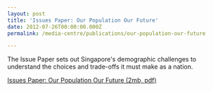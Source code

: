 ```yaml
---
layout: post
title: 'Issues Paper: Our Population Our Future'
date: 2012-07-26T00:00:00.000Z
permalink: /media-centre/publications/our-population-our-future

---
```



The Issue Paper sets out Singapore's demographic challenges to understand the choices and trade-offs it must make as a nation.

[Issues Paper: Our Population Our Future (2mb, pdf)](https://github.com/isomerpages/isomerpages-stratgroup/raw/master/images/PublicationImages/PDFs/issues-paper-our-population-our-future.pdf)
